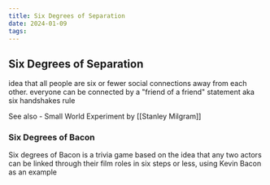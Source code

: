 ```yaml
---
title: Six Degrees of Separation
date: 2024-01-09
tags:
---
```

## Six Degrees of Separation
idea that all people are six or fewer social connections away from each other. 
everyone can be connected by a "friend of a friend" statement
aka six handshakes rule

See also - Small World Experiment by [[Stanley Milgram]]

### Six Degrees of Bacon
Six degrees of Bacon is a trivia game based on the idea that any two actors can be linked through their film roles in six steps or less, using Kevin Bacon as an example

